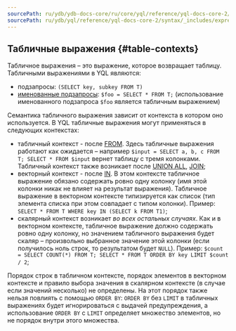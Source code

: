 ```yaml
---
sourcePath: ru/ydb/ydb-docs-core/ru/core/yql/reference/yql-docs-core-2/syntax/_includes/expressions/tables.md
sourcePath: ru/ydb/yql/reference/yql-docs-core-2/syntax/_includes/expressions/tables.md
---
```

## Табличные выражения {#table-contexts}

Табличное выражения – это выражение, которое возвращает таблицу. Табличными выражениями в YQL являются:
* подзапросы: `(SELECT key, subkey FROM T)`
* [именованные подзапросы](#named-nodes): `$foo = SELECT * FROM T;` (использование именованного подзапроса `$foo` является табличным выражением)

Семантика табличного выражения зависит от контекста в котором оно используется. В YQL табличные выражения могут применяться в следующих контекстах:
* табличный контекст - после [FROM](../../select.md#from).
Здесь табличные выражения работают как ожидается – например `$input = SELECT a, b, c FROM T; SELECT * FROM $input` вернет таблицу с тремя колонками.
Табличный контекст также возникает после [UNION ALL](../../select.md#unionall), [JOIN](../../join.md#join);
* векторный контекст - после [IN](#in). В этом контексте табличное выражение обязано содержать ровно одну колонку (имя этой колонки никак не влияет на результат выражения).
Табличное выражение в векторном контексте типизируется как список (тип элемента списка при этом совпадает с типом колонки). Пример: `SELECT * FROM T WHERE key IN (SELECT k FROM T1)`;
* скалярный контекст возникает _во всех остальных случаях_. Как и в векторном контексте,
табличное выражение должно содержать ровно одну колонку, но значением табличного выражения будет скаляр –
произвольно выбранное значение этой колонки (если получилось ноль строк, то результатом будет `NULL`). Пример: `$count = SELECT COUNT(*) FROM T; SELECT * FROM T ORDER BY key LIMIT $count / 2`;

Порядок строк в табличном контексте, порядок элементов в векторном контексте и правило выбора значения в скалярном контексте (в случае если значений несколько) не определены. На этот порядок также нельзя повлиять с помощью `ORDER BY`: `ORDER BY` без `LIMIT` в табличных выражениях будет игнорироваться с выдачей предупреждения, а использование `ORDER BY` с `LIMIT` определяет множество элементов, но не порядок внутри этого множества.

